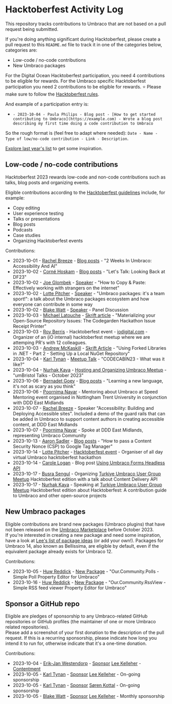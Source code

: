 # Hacktoberfest Activity Log
This repository tracks contributions to Umbraco that are not based on a pull request being submitted. 

If you're doing anything significant during Hacktoberfest, please create a pull request to this `README.md` file to track it in one of the categories below, categories are:
 - Low-code / no-code contributions
 - New Umbraco packages

For the Digital Ocean Hacktoberfest participation, you need 4 contributions to be eligible for rewards. For the Umbraco specific Hacktoberfest participation you need 2 contributions to be eligible for rewards. ⭐ Please make sure to follow the [Hacktoberfest rules](https://hacktoberfest.com/participation/#contributors).

And example of a participation entry is:

- `- 2023-10-04 - Paula Philips - Blog post - [How to get started contributing to Umbraco](https://example.com) - Wrote a blog post describing my first time doing a code contribution to Umbraco`

So the rough format is (feel free to adapt where needed): `Date - Name - Type of low/no-code contribution - Link - Description`.

[Explore last year's list](ARCHIVE2022.md) to get some inspiration.


## Low-code / no-code contributions

Hacktoberfest 2023 rewards low-code and non-code contributions such as talks, blog posts and organizing events.

Eligible contributions according to the [Hacktoberfest guidelines](https://hacktoberfest.com/participation/#low-or-non-code) include, for example:

- Copy editing
- User experience testing
- Talks or presentations
- Blog posts
- Podcasts
- Case studies
- Organizing Hacktoberfest events

Contributions:
- 2023-10-01 - [Rachel Breeze](https://github.com/RachBreeze) - [Blog posts](https://www.rachelbreeze.dev/blogs/2-weeks-in-umbraco-accessibility-and-ai/) - "2 Weeks In Umbraco: Accessibility And AI"
- 2023-10-02 - [Corné Hoskam](https://github.com/cornehoskam) - [Blog posts](https://cornehoskam.com/posts/lets-talk-looking-back-at-df23) - "Let's Talk: Looking Back at DF23"
- 2023-10-02 - [Joe Glombek](https://github.com/glombek) - [Speaker](https://summit.umbraco.com/program/) - "How to Copy & Paste: Effectively working with strangers on the internet"
- 2023-10-02 - [Lotte Pitcher](https://github.com/LottePitcher) - [Speaker](https://summit.umbraco.com/program/) - "Umbraco packages: it's a team sport!": a talk about the Umbraco packages ecosystem and how everyone can contribute in some way
- 2023-10-02 - [Blake Watt](https://github.com/bkclerke) - [Speaker](https://summit.umbraco.com/program/) - Panel Discussion
- 2023-10-03 - [Michael Latouche](https://github.com/mikecp) - [Skrift article](https://skrift.io/issues/materializing-your-open-source-repository-issues-the-codegarden-hackathon-issue-receipt-printer/) - "Materializing your Open-Source Repository Issues: The Codegarden Hackathon Issue Receipt Printer"
- 2023-10-03 - [Roy Berris](https://github.com/royberris) - Hacktoberfest event - [iodigital.com](https://iodigital.com) - Organizer of an (iO internal) hacktoberfest meetup where we are attemping PR's with 12 colleagues.
- 2023-10-03 - [Andrew McKaskill](https://github.com/andrewmckaskill) - [Skrift Article](https://skrift.io/issues/using-forked-libraries-in-net-part-2-setting-up-a-local-nuget-repository/) - "Using Forked Libraries in .NET - Part 2 - Setting Up a Local NuGet Repository"
- 2023-10-04 - [Karl Tynan](https://github.com/karltynan) - [Meetup Talk](https://www.meetup.com/umbristol/events/295949327/) - "CODECABIN23 - What was it like?"
- 2023-10-04 - [Nurhak Kaya](https://github.com/NurhakKaya) - [Hosting and Organizing Umbraco Meetup](https://www.meetup.com/umbristol/events/295949327/) - "umBristol Talks - October 2023"
- 2023-10-06 - [Bernadet Goey](https://github.com/BernadetGoey) - [Blog posts](https://tech.ilionx.com/learning-a-new-language-its-not-as-scary-as-you-think/) - "Learning a new language, it's not as scary as you think"
- 2023-10-06 - [Poornima Nayar](https://github.com/poornimanayar) - Mentoring about Umbraco at Speed Mentoring event organised in Nottingham Trent University in conjunction with DDD East Midlands
- 2023-10-07 - [Rachel Breeze](https://github.com/RachBreeze) - Speaker "Accessibility: Building and Deploying Accessible sites". Included a demo of the guard rails that can be added in Umbraco to support content authors in creating accessible content, at DDD East Midlands
- 2023-10-07 - [Poornima Nayar](https://github.com/poornimanayar) - Spoke at DDD East Midlands, representing Umbraco Community
- 2023-10-13 - [Aaron Sadler](https://github.com/AaronSadlerUK) - [Blog posts](https://umbhost.net/blog/2023/10/how-to-pass-a-content-security-nonce-csp-to-google-tag-manager) - "How to pass a Content Security Nonce (CSP) to Google Tag Manager"
- 2023-10-14 - [Lotte Pitcher](https://github.com/LottePitcher) - [Hacktoberfest event](https://www.meetup.com/umbraco-virtual/events/296099686/) - Organiser of all day virtual Umbraco hacktoberfest hackathon
- 2023-10-14 - [Carole Logan](https://github.com/crgrieve) - Blog post [Using Umbraco Forms Headless API](https://carole.dev/blog/using-umbraco-forms-headless-api/)
- 2023-10-17 - [Busra Sengul](https://github.com/busrasengul) - Organizing [Turkiye Umbraco User Group Meetup](https://www.meetup.com/turkiye-umbraco-user-group-kullanicilari-grubu/events/295947641/) Hacktoberfest edition with a talk about Content Delivery API
- 2023-10-17 - [Nurhak Kaya](https://github.com/NurhakKaya) - Speaking at [Turkiye Umbraco User Group Meetup](https://www.meetup.com/turkiye-umbraco-user-group-kullanicilari-grubu/events/295947641/) Hacktoberfest edition about Hacktoberfest: A contribution guide to Umbraco and other open-source projects

## New Umbraco packages

Eligible contributions are brand new packages (Umbraco plugins) that have not been released on the [Umbraco Marketplace](https://marketplace.umbraco.com/) before October 2023.  
If you're interested in creating a new package and need some inspiration, have a look at [Lee's list of package ideas](https://github.com/leekelleher/umbraco-package-ideas/issues) (or add your own!).
Packages for Umbraco 14, also known as Bellissima, are eligible by default, even if the equivalent package already exists for Umbraco 12.

Contributions:
- 2023-10-05 - [Huw Reddick](https://github.com/huwred) - [New Package](https://marketplace.umbraco.com/package/our.community.polls) - "Our.Community.Polls - Simple Poll Property Editor for Umbraco"
- 2023-10-16 - [Huw Reddick](https://github.com/huwred) - [New Package](https://marketplace.umbraco.com/package/our.community.rssview) - "Our.Community.RssView - Simple RSS feed viewer Property Editor for Umbraco"

## Sponsor a GitHub repo

Eligible are pledges of sponsorship to any Umbraco-related GitHub repositories or GitHub profiles (the maintainer of one or more Umbraco related repositories).  
Please add a screenshot of your first donation to the description of the pull request. If this is a recurring sponsorship, please indicate how long you intend it to run for, otherwise indicate that it's a one-time donation.

Contributions:
- 2023-10-04 - [Erik-Jan Westendorp](https://github.com/erikjanwestendorp) - [Sponsor](https://github.com/sponsors/leekelleher?sponsor=erikjanwestendorp) [Lee Kelleher](https://github.com/leekelleher) - [Contentment](https://github.com/leekelleher/umbraco-contentment)
- 2023-10-05 - [Karl Tynan](https://github.com/karltynan) - [Sponsor](https://github.com/sponsors/leekelleher) [Lee Kelleher](https://github.com/leekelleher) - On-going sponsorship
- 2023-10-05 - [Karl Tynan](https://github.com/karltynan) - [Sponsor](https://github.com/sponsors/skttl) [Søren Kottal](https://github.com/skttl) - On-going sponsorship
- 2023-10-05 - [Blake Watt](https://github.com/bkclerke) - [Sponsor](https://github.com/sponsors/leekelleher) [Lee Kelleher](https://github.com/leekelleher) - Monthly sponsorship
